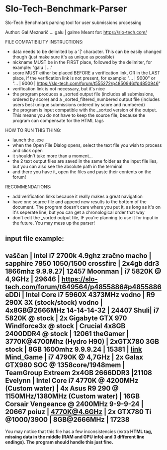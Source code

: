 # Slo-Tech-Benchmark-Parser
Slo-Tech Benchmark parsing tool for user submissions processing

Author: Gal Meznarič ... galu | galme
Meant for: https://slo-tech.com/

FILE COMPATIBILITY INSTRUCTIONS:
- data needs to be delimited by a '|' character. This can be easily changed though (just make sure it's as unique as possible)
- nickname MUST be in the FIRST place, followed by the delimiter, for example: "galu | ..."
- score MUST either be placed BEFORE a verification link, OR in the LAST place, if the verification link is not present, for example: "... | 9000" or "... | 9000 | https://slo-tech.com/forum/t555272/p4850946#p4850946"
- verification link is not necessary, but it's nice
- the program produces a _sorted output file (includes all submissions, ordered by score) and a _sorted_filtered_numbered output file (includes users best unique submissions ordered by score and numbered)
- the program is input compatible with the _sorted version of the output. This means you do not have to keep the source file, because the program can compensate for the HTML tags

HOW TO RUN THIS THING:
- launch the .exe
- when the Open File Dialog opens, select the text file you wish to process and click open
- it shouldn't take more than a moment...
- the 2 text output files are saved in the same folder as the input file lies, but you can also see the absolute path in the terminal
- and there you have it, open the files and paste their contents on the forum!

RECOMMENDATIONS:
- add verification links because it really makes a great navigation
- have one source file and append new results to the bottom of the document. The program doesn't care where you put it, as long as it's on it's seperate line, but you can get a chronological order that way
- don't edit the _sorted output file, IF you're planning to use it for input in the future. You may mess up the parser!

input file example:
------------------------------------------------------------------------------------
vaščan | intel i7 2700k 4.9ghz zračno macho | sapphire 7950 1050/1500 crossfire | 2x4gb ddr3 1866mhz 9.9.9.27| 12457
Moonman | i7 5820K @ 4,9GHz | 29646 | https://slo-tech.com/forum/t649564/p4855886#p4855886
<strong>eDDi</strong> | Intel Core i7 5960X 4373MHz vodno | R9 290X 3X (stock/stock) vodno | 4x8GB@2666MHz 14-14-14-32 | 24407
Shuli| i7 5820K @ stock | 2x Gigabyte GTX 970 Windforce3x @ stock | Crucial 4x8GB 2400DDR4 @ stock | 12061
theGamer | 3770K@4700Mhz (Hydro H90) | 2xGTX780 3GB stock | 8GB 1600mhz 9.9.9.24 | 15381 | <a href="https://slo-tech.com/forum/t649564/p4855887#p4855887">link</a>
Mind_Game | i7 4790K @ 4,7GHz | 2x Galax GTX980 SOC @ 1358core/1948mem | TeamGroup Extreem 2x4GB 2666DDR3 |21108
Evelynn | Intel Core i7 4770K @ 4200MHz (Custom water) | 4x Asus R9 290 @ 1150MHz/1380MHz (Custom water) | 16GB Corsair Vengeance @ 2400MHz 9-9-9-24 | 20667
poiuz | 4770K@4.6GHz | 2x GTX780 Ti @1000/3900 | 8GB@2666MHz | 17238
------------------------------------------------------------------------------------
You may notice that this file has a few inconsistencies (extra <strong> HTML tag, missing data in the middle (RAM and GPU info) and 3 different line endings). The program should handle this just fine.
